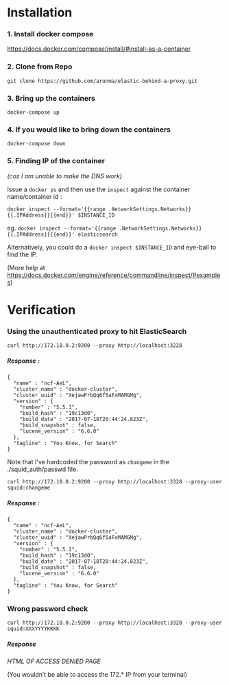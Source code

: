 # Installation

### 1. Install docker compose

https://docs.docker.com/compose/install/#install-as-a-container

### 2. Clone from Repo

```
git clone https://github.com/arunma/elastic-behind-a-proxy.git
```

### 3.	Bring up the containers 

```
docker-compose up
```

### 4. If you would like to bring down the containers

```
docker-compose down

```

### 5. Finding IP of the container 
_(coz I am unable to make the DNS work)_

Issue a `docker ps` and then use the `inspect` against the container name/container id : 

`docker inspect --format='{{range .NetworkSettings.Networks}}{{.IPAddress}}{{end}}' $INSTANCE_ID`

eg. `docker inspect --format='{{range .NetworkSettings.Networks}}{{.IPAddress}}{{end}}' elasticsearch`

Alternatively, you could do a `docker inspect $INSTANCE_ID` and eye-ball to find the IP. 

(More help at https://docs.docker.com/engine/reference/commandline/inspect/#examples)

# Verification

### Using the unauthenticated proxy to hit ElasticSearch

```
curl http://172.18.0.2:9200 --proxy http://localhost:3228
```
##### Response :

```
{
  "name" : "ncf-AeL",
  "cluster_name" : "docker-cluster",
  "cluster_uuid" : "XejawPrbQq6f5aFxMAMGMg",
  "version" : {
    "number" : "5.5.1",
    "build_hash" : "19c13d0",
    "build_date" : "2017-07-18T20:44:24.823Z",
    "build_snapshot" : false,
    "lucene_version" : "6.6.0"
  },
  "tagline" : "You Know, for Search"
}
```

Note that I've hardcoded the password as `changeme` in the ./squid_auth/passwd file.

```
curl http://172.18.0.2:9200 --proxy http://localhost:3328 --proxy-user squid:changeme
```

##### Response : 

```
{
  "name" : "ncf-AeL",
  "cluster_name" : "docker-cluster",
  "cluster_uuid" : "XejawPrbQq6f5aFxMAMGMg",
  "version" : {
    "number" : "5.5.1",
    "build_hash" : "19c13d0",
    "build_date" : "2017-07-18T20:44:24.823Z",
    "build_snapshot" : false,
    "lucene_version" : "6.6.0"
  },
  "tagline" : "You Know, for Search"
}
```

### Wrong password check

```
curl http://172.18.0.2:9200 --proxy http://localhost:3328 --proxy-user squid:XXXYYYYKKKK
```
##### Response

_HTML OF ACCESS DENIED PAGE_


(You wouldn’t be able to access the 172.* IP from your terminal)

